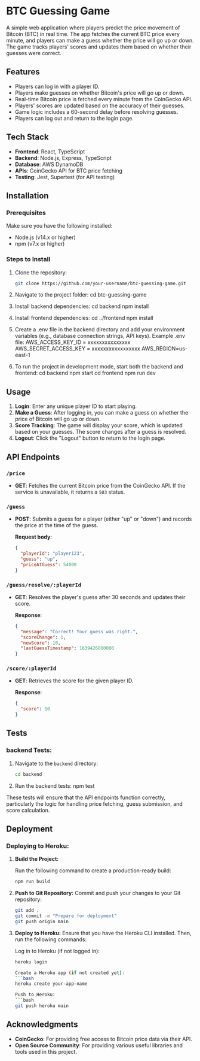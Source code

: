 # BTC Guessing Game

A simple web application where players predict the price movement of Bitcoin (BTC) in real time. The app fetches the current BTC price every minute, and players can make a guess whether the price will go up or down. The game tracks players' scores and updates them based on whether their guesses were correct.

## Features
- Players can log in with a player ID.
- Players make guesses on whether Bitcoin's price will go up or down.
- Real-time Bitcoin price is fetched every minute from the CoinGecko API.
- Players' scores are updated based on the accuracy of their guesses.
- Game logic includes a 60-second delay before resolving guesses.
- Players can log out and return to the login page.

## Tech Stack
- **Frontend**: React, TypeScript
- **Backend**: Node.js, Express, TypeScript
- **Database**: AWS DynamoDB
- **APIs**: CoinGecko API for BTC price fetching
- **Testing**: Jest, Supertest (for API testing)

## Installation

### Prerequisites
Make sure you have the following installed:
- Node.js (v14.x or higher)
- npm (v7.x or higher)


### Steps to Install

1. Clone the repository:

   ```bash
   git clone https://github.com/your-username/btc-guessing-game.git
   
2. Navigate to the project folder:
  cd btc-guessing-game

3. Install backend dependencies:
  cd backend
  npm install

4. Install frontend dependencies:
  cd ../frontend
  npm install

5. Create a .env file in the backend directory and add your environment variables (e.g., database connection strings, API keys).
  Example .env file:
    AWS_ACCESS_KEY_ID = xxxxxxxxxxxxxxx
    AWS_SECRET_ACCESS_KEY = xxxxxxxxxxxxxxxxx
    AWS_REGION=us-east-1

6. To run the project in development mode, start both the backend and frontend:
  cd backend
  npm start
  cd frontend
  npm run dev

## Usage

1. **Login**: Enter any unique player ID to start playing.
2. **Make a Guess**: After logging in, you can make a guess on whether the price of Bitcoin will go up or down.
3. **Score Tracking**: The game will display your score, which is updated based on your guesses. The score changes after a guess is resolved.
4. **Logout**: Click the "Logout" button to return to the login page.

## API Endpoints

### `/price`
- **GET**: Fetches the current Bitcoin price from the CoinGecko API. If the service is unavailable, it returns a `503` status.

### `/guess`
- **POST**: Submits a guess for a player (either "up" or "down") and records the price at the time of the guess.
  
  **Request body**:
  ```json
  {
    "playerId": "player123",
    "guess": "up",
    "priceAtGuess": 54000
  }

### `/guess/resolve/:playerId`
- **GET**: Resolves the player's guess after 30 seconds and updates their score.
  
  **Response**:
  ```json
  {
    "message": "Correct! Your guess was right.",
    "scoreChange": 1,
    "newScore": 10,
    "lastGuessTimestamp": 1639426800000
  }

### `/score/:playerId`
- **GET**: Retrieves the score for the given player ID.
  
  **Response**:
  ```json
  {
    "score": 10
  }

## Tests

### backend Tests:
1. Navigate to the `backend` directory:
   ```bash
   cd backend

2. Run the backend tests:
  npm test

These tests will ensure that the API endpoints function correctly, particularly the logic for handling price fetching, guess submission, and score calculation.

## Deployment

### Deploying to Heroku:

1. **Build the Project:**

   Run the following command to create a production-ready build:

   ```bash
   npm run build

2. **Push to Git Repository:**
   Commit and push your changes to your Git repository:

   ```bash
   git add .
   git commit -m "Prepare for deployment"
   git push origin main

3. **Deploy to Heroku:**
   Ensure that you have the Heroku CLI installed. Then, run the following commands:
   
   Log in to Heroku (if not logged in):
   ```bash
   heroku login

   Create a Heroku app (if not created yet):
   ```bash
   heroku create your-app-name

   Push to Heroku:
   ```bash
   git push heroku main


## Acknowledgments

- **CoinGecko**: For providing free access to Bitcoin price data via their API.
- **Open Source Community**: For providing various useful libraries and tools used in this project.


